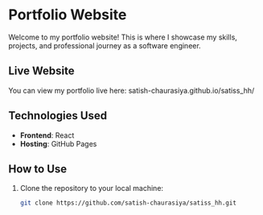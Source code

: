 # Portfolio Website  

Welcome to my portfolio website! This is where I showcase my skills, projects, and professional journey as a software engineer.  

## Live Website  
You can view my portfolio live here: satish-chaurasiya.github.io/satiss_hh/ 

## Technologies Used  
- **Frontend**: React
- **Hosting**: GitHub Pages  

## How to Use  
1. Clone the repository to your local machine:  
   ```bash  
   git clone https://github.com/satish-chaurasiya/satiss_hh.git  
